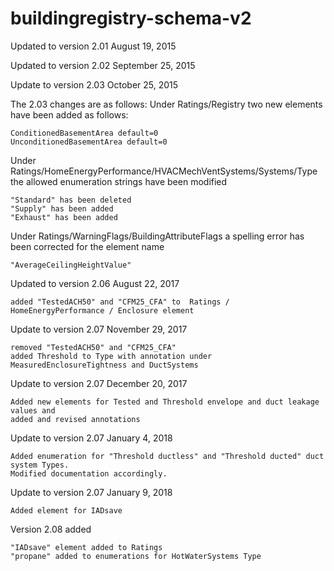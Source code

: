 # buildingregistry-schema-v2
Updated to version 2.01 August 19, 2015

Updated to version 2.02 September 25, 2015

Update to version 2.03 October 25, 2015

The 2.03 changes are as follows:
Under Ratings/Registry two new elements have been added as follows:

    ConditionedBasementArea default=0
    UnconditionedBasementArea default=0
    
Under Ratings/HomeEnergyPerformance/HVACMechVentSystems/Systems/Type the allowed enumeration strings have been modified

    "Standard" has been deleted
    "Supply" has been added
    "Exhaust" has been added
    
Under Ratings/WarningFlags/BuildingAttributeFlags a spelling error has been corrected for the element name

    "AverageCeilingHeightValue"
    
Updated to version 2.06 August 22, 2017

    added "TestedACH50" and "CFM25_CFA" to  Ratings / HomeEnergyPerformance / Enclosure element

Update to version 2.07 November 29, 2017

    removed "TestedACH50" and "CFM25_CFA"
    added Threshold to Type with annotation under MeasuredEnclosureTightness and DuctSystems
    
Update to version 2.07 December 20, 2017

    Added new elements for Tested and Threshold envelope and duct leakage values and 
    added and revised annotations
    
Update to version 2.07 January 4, 2018

    Added enumeration for "Threshold ductless" and "Threshold ducted" duct system Types. 
    Modified documentation accordingly.
    
Update to version 2.07 January 9, 2018

    Added element for IADsave 

Version 2.08 added

    "IADsave" element added to Ratings
    "propane" added to enumerations for HotWaterSystems Type
    
